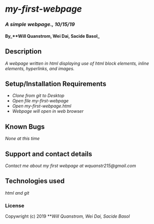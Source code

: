 # _my-first-webpage_

### _A simple webpage., 10/15/19_

#### By_**Will Quanstrom, Wei Dai, Sacide Basol_

## Description

_A webpage written in html displaying use of html block elements, inline elements, hyperlinks, and images._

## Setup/Installation Requirements

* _Clone from git to Desktop_
* _Open file my-first-webpage_
* _Open my-first-webpage.html_
* _Webpage will open in web browser_

## Known Bugs

_None at this time_

## Support and contact details

_Contact me about my first webpage at wquanstr215@gmail.com_

## Technologies used

_html and git_

### License

Copywright (c) 2019 **_Will Quanstrom, Wei Dai, Sacide Basol_
